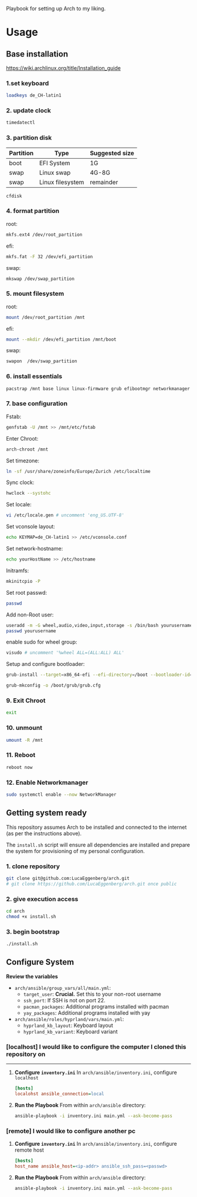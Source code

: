 Playbook for setting up Arch to my liking.

# Usage

## Base installation

https://wiki.archlinux.org/title/Installation_guide

### 1.set keyboard 
```bash
loadkeys de_CH-latin1
```

### 2. update clock 
```bash 
timedatectl 
```

### 3. partition disk 
| Partition | Type | Suggested size |
| -------- | ------- | ------- |
| boot  | EFI System | 1G |
| swap  | Linux swap | 4G-8G |
| swap  | Linux filesystem | remainder |

```bash
cfdisk
``` 

### 4. format partition
root:
```bash
mkfs.ext4 /dev/root_partition
```
efi: 
```bash
mkfs.fat -F 32 /dev/efi_partition
```
swap:
```bash
mkswap /dev/swap_partition
```

### 5. mount filesystem
root: 
```bash
mount /dev/root_partition /mnt
```
efi:
```bash
mount --mkdir /dev/efi_partition /mnt/boot
```
swap:
```bash
swapon  /dev/swap_partition
```

### 6. install essentials 
```bash
pacstrap /mnt base linux linux-firmware grub efibootmgr networkmanager git vi nano sudo python
```

### 7. base configuration
Fstab:
```bash
genfstab -U /mnt >> /mnt/etc/fstab
```

Enter Chroot:
```bash
arch-chroot /mnt
```
Set timezone:
```bash
ln -sf /usr/share/zoneinfo/Europe/Zurich /etc/localtime
```
Sync clock: 
```bash
hwclock --systohc
```
Set locale:
```bash
vi /etc/locale.gen # uncomment 'eng_US.UTF-8'
```
Set vconsole layout:
```bash
echo KEYMAP=de_CH-latin1 >> /etc/vconsole.conf
```
Set network-hostname:
```bash
echo yourHostName >> /etc/hostname
```
Initramfs:
```bash 
mkinitcpio -P
```
Set root passwd:
```bash
passwd
```
Add non-Root user:
```bash
useradd -m -G wheel,audio,video,input,storage -s /bin/bash yourusername
passwd yourusername
```
enable sudo for wheel group:
```bash
visudo # uncomment '%wheel ALL=(ALL:ALL) ALL'
```
Setup and configure bootloader:
```bash
grub-install --target=x86_64-efi --efi-directory=/boot --bootloader-id=GRUB

grub-mkconfig -o /boot/grub/grub.cfg
```

### 9. Exit Chroot 
```bash
exit
```

### 10. unmount 
```bash
umount -R /mnt
```

### 11. Reboot
```bash
reboot now
```

### 12. Enable Networkmanager 
```bash
sudo systemctl enable --now NetworkManager
```

## Getting system ready
This repository assumes Arch to be installed and connected to the internet (as per the instructions above).

The `install.sh` script will ensure all dependencies are installed and prepare the system for provisioning of my personal configuration.

### 1. clone repository
```bash
git clone git@github.com:LucaEggenberg/arch.git
# git clone https://github.com/LucaEggenberg/arch.git once public
```

### 2. give execution access
```bash
cd arch
chmod +x install.sh
```

### 3. begin bootstrap
```bash
./install.sh
```

## Configure System

**Review the variables**
* `arch/ansible/group_vars/all/main.yml`:
    * `target_user`: **Crucial.** Set this to your non-root username
    * `ssh_port`: If SSH is not on port 22.
    * `pacman_packages`: Additional programs installed with pacman
    * `yay_packages`: Additional programs installed with yay
* `arch/ansible/roles/hyprland/vars/main.yml`:
    * `hyprland_kb_layout`: Keyboard layout
    * `hyprland_kb_variant`: Keyboard variant

### [localhost] I would like to configure the computer I cloned this repository on 
--- 
1. **Configure `inventory.ini`**
    In `arch/ansible/inventory.ini`, configure `localhost`
    ```ini
    [hosts]
    localohst ansible_connection=local
    ```

2. **Run the Playbook**
    From within `arch/ansible` directory:
    ```bash
    ansible-playbook -i inventory.ini main.yml --ask-become-pass
    ```

### [remote] I would like to configure another pc
1. **Configure `inventory.ini`**
    In `arch/ansible/inventory.ini`, configure remote host
    ```ini
    [hosts]
    host_name ansible_host=<ip-addr> ansible_ssh_pass=<passwd>
    ```

2. **Run the Playbook**
    From within `arch/ansible` directory:
    ```bash
    ansible-playbook -i inventory.ini main.yml --ask-become-pass
    ```